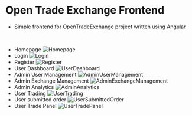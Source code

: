 # Open Trade Exchange Frontend

- Simple frontend for OpenTradeExchange project written using Angular

</br>

- Homepage
![Homepage](https://i.imgur.com/3IsX80Q.jpg)
- Login
![Login](https://i.imgur.com/hzsAykG.jpg)
- Register
![Register](https://i.imgur.com/TCAeuQV.jpg)
- User Dashboard
![UserDashboard](https://i.imgur.com/lbNNLk2.jpg)
- Admin User Management
![AdminUserManagement](https://i.imgur.com/lyK94cP.jpg)
- Admin Exchange Management
![AdminExchangeManagement](https://i.imgur.com/KcO2b69.jpg)
- Admin Analytics
![AdminAnalytics](https://i.imgur.com/1Hgxf6d.jpg)
- User Trading
![UserTrading](https://i.imgur.com/ochE64l.jpg)
- User submitted order
![UserSubmittedOrder](https://i.imgur.com/qUAcf4u.jpg)
- User Trade Panel
![UserTradePanel](https://i.imgur.com/S3YHxzY.jpg)
